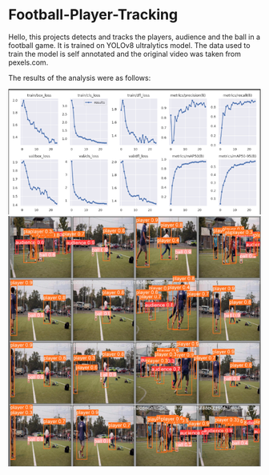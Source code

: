 # Football-Player-Tracking

Hello, this projects detects and tracks the players, audience and the ball in a football game. It is trained on YOLOv8 ultralytics model. The data used to train the model is self annotated and the original video was taken from pexels.com. 

The results of the analysis were as follows: 

![Results](https://github.com/SambhavMishra/Football-Player-Tracking/blob/8d17c5032abd0387132205c14549804d909e6ed0/results.png)
![Output](https://github.com/SambhavMishra/Football-Player-Tracking/blob/8d17c5032abd0387132205c14549804d909e6ed0/output%20images.png)



